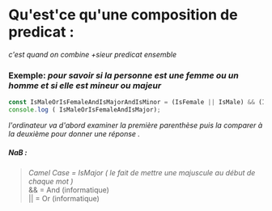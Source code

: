 # Qu'est'ce qu'une composition de predicat :

_c'est quand on combine +sieur predicat ensemble_

### Exemple: _pour savoir si la personne est une femme ou un homme et si elle est mineur ou majeur_


````js
const IsMaleOrIsFemaleAndIsMajorAndIsMinor = (IsFemale || IsMale) && (IsMajor && IsMinor) ;
console.log ( IsMaleOrIsFemaleAndIsMajor);
````

_l'ordinateur va d'abord examiner la première parenthèse puis la comparer à la deuxième pour donner une réponse ._

##### NaB :

>_Camel Case = IsMajor ( le fait de mettre une majuscule au début de chaque mot )_<br>
&& = And (informatique)<br>
||  = Or (informatique)
